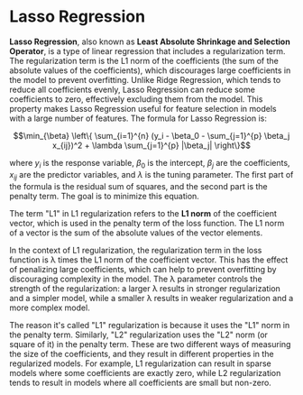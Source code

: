 # Lasso Regression

**Lasso Regression**, also known as **Least Absolute Shrinkage and Selection Operator**, is a type of linear regression that includes a regularization term. The regularization term is the L1 norm of the coefficients (the sum of the absolute values of the coefficients), which discourages large coefficients in the model to prevent overfitting. Unlike Ridge Regression, which tends to reduce all coefficients evenly, Lasso Regression can reduce some coefficients to zero, effectively excluding them from the model. This property makes Lasso Regression useful for feature selection in models with a large number of features. The formula for Lasso Regression is:

$$\min_{\beta} \left\{ \sum_{i=1}^{n} (y_i - \beta_0 - \sum_{j=1}^{p} \beta_j x_{ij})^2 + \lambda \sum_{j=1}^{p} |\beta_j| \right\}$$

where $y_i$ is the response variable, $\beta_0$ is the intercept, $\beta_j$ are the coefficients, $x_{ij}$ are the predictor variables, and $\lambda$ is the tuning parameter. The first part of the formula is the residual sum of squares, and the second part is the penalty term. The goal is to minimize this equation.

The term "L1" in L1 regularization refers to the **L1 norm** of the coefficient vector, which is used in the penalty term of the loss function. The L1 norm of a vector is the sum of the absolute values of the vector elements.

In the context of L1 regularization, the regularization term in the loss function is λ times the L1 norm of the coefficient vector. This has the effect of penalizing large coefficients, which can help to prevent overfitting by discouraging complexity in the model. The λ parameter controls the strength of the regularization: a larger λ results in stronger regularization and a simpler model, while a smaller λ results in weaker regularization and a more complex model.

The reason it's called "L1" regularization is because it uses the "L1" norm in the penalty term. Similarly, "L2" regularization uses the "L2" norm (or square of it) in the penalty term. These are two different ways of measuring the size of the coefficients, and they result in different properties in the regularized models. For example, L1 regularization can result in sparse models where some coefficients are exactly zero, while L2 regularization tends to result in models where all coefficients are small but non-zero.
